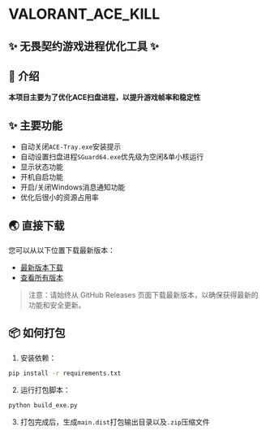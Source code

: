 # VALORANT_ACE_KILL
 
## ✨ 无畏契约游戏进程优化工具 ✨

## 🍉 介绍

**本项目主要为了优化ACE扫盘进程，以提升游戏帧率和稳定性**  

## ✨ 主要功能

- 自动关闭`ACE-Tray.exe`安装提示  
- 自动设置扫盘进程`SGuard64.exe`优先级为空闲&单小核运行  
- 显示状态功能  
- 开机自启功能  
- 开启/关闭Windows消息通知功能  
- 优化后很小的资源占用率  

## 🌏 直接下载  

您可以从以下位置下载最新版本：  

- [最新版本下载](https://github.com/Cassianvale/VALORANT_ACE_KILL/releases/latest)  
- [查看所有版本](https://github.com/Cassianvale/VALORANT_ACE_KILL/releases)  

> 注意：请始终从 GitHub Releases 页面下载最新版本，以确保获得最新的功能和安全更新。  

## 📦 如何打包

1. 安装依赖：  
```bash
pip install -r requirements.txt
```

2. 运行打包脚本：  
```bash
python build_exe.py
```

3. 打包完成后，生成`main.dist`打包输出目录以及`.zip`压缩文件

